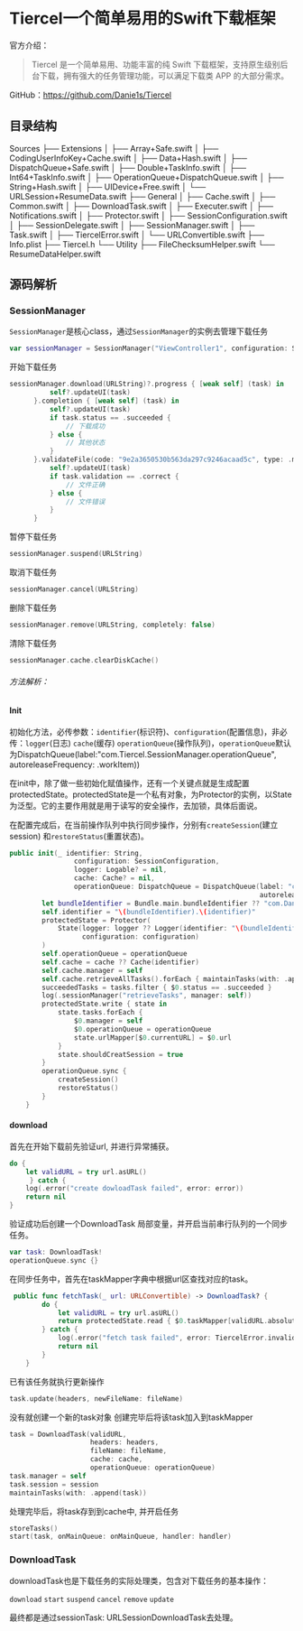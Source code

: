 # Tiercel一个简单易用的Swift下载框架

官方介绍：

> Tiercel 是一个简单易用、功能丰富的纯 Swift 下载框架，支持原生级别后台下载，拥有强大的任务管理功能，可以满足下载类 APP 的大部分需求。

GitHub：https://github.com/Danie1s/Tiercel

## 目录结构

Sources
├── Extensions
│   ├── Array+Safe.swift
│   ├── CodingUserInfoKey+Cache.swift
│   ├── Data+Hash.swift
│   ├── DispatchQueue+Safe.swift
│   ├── Double+TaskInfo.swift
│   ├── Int64+TaskInfo.swift
│   ├── OperationQueue+DispatchQueue.swift
│   ├── String+Hash.swift
│   ├── UIDevice+Free.swift
│   └── URLSession+ResumeData.swift
├── General
│   ├── Cache.swift
│   ├── Common.swift
│   ├── DownloadTask.swift
│   ├── Executer.swift
│   ├── Notifications.swift
│   ├── Protector.swift
│   ├── SessionConfiguration.swift
│   ├── SessionDelegate.swift
│   ├── SessionManager.swift
│   ├── Task.swift
│   ├── TiercelError.swift
│   └── URLConvertible.swift
├── Info.plist
├── Tiercel.h
└── Utility
    ├── FileChecksumHelper.swift
    └── ResumeDataHelper.swift

## 源码解析

### SessionManager

`SessionManager`是核心class，通过`SessionManager`的实例去管理下载任务

```swift
var sessionManager = SessionManager("ViewController1", configuration: SessionConfiguration())
```

开始下载任务

```swift
sessionManager.download(URLString)?.progress { [weak self] (task) in
          self?.updateUI(task)
      }.completion { [weak self] (task) in
          self?.updateUI(task)
          if task.status == .succeeded {
              // 下载成功
          } else {
              // 其他状态
          }
      }.validateFile(code: "9e2a3650530b563da297c9246acaad5c", type: .md5) { [weak self] (task) in
          self?.updateUI(task)
          if task.validation == .correct {
              // 文件正确
          } else {
              // 文件错误
          }
      }
```

暂停下载任务

```swift
sessionManager.suspend(URLString)
```

取消下载任务

```swift
sessionManager.cancel(URLString)
```

删除下载任务

```swift
sessionManager.remove(URLString, completely: false)
```

清除下载任务

```swift
sessionManager.cache.clearDiskCache()
```

###### 方法解析：

#### Init

初始化方法，必传参数：`identifier`(标识符)、`configuration`(配置信息)，非必传：`logger`(日志) `cache`(缓存) `operationQueue`(操作队列)，`operationQueue`默认为DispatchQueue(label:"com.Tiercel.SessionManager.operationQueue", autoreleaseFrequency: .workItem)) 

在init中，除了做一些初始化赋值操作，还有一个关键点就是生成配置protectedState。protectedState是一个私有对象，为Protector的实例，以State为泛型。它的主要作用就是用于读写的安全操作，去加锁，具体后面说。

在配置完成后，在当前操作队列中执行同步操作，分别有`createSession`(建立session) 和`restoreStatus`(重置状态)。

```swift
public init(_ identifier: String,
                configuration: SessionConfiguration,
                logger: Logable? = nil,
                cache: Cache? = nil,
                operationQueue: DispatchQueue = DispatchQueue(label: "com.Tiercel.SessionManager.operationQueue",
                                                              autoreleaseFrequency: .workItem)) {
        let bundleIdentifier = Bundle.main.bundleIdentifier ?? "com.Daniels.Tiercel"
        self.identifier = "\(bundleIdentifier).\(identifier)"
        protectedState = Protector(
            State(logger: logger ?? Logger(identifier: "\(bundleIdentifier).\(identifier)", option: .default),
                  configuration: configuration)
        )
        self.operationQueue = operationQueue
        self.cache = cache ?? Cache(identifier)
        self.cache.manager = self
        self.cache.retrieveAllTasks().forEach { maintainTasks(with: .append($0)) }
        succeededTasks = tasks.filter { $0.status == .succeeded }
        log(.sessionManager("retrieveTasks", manager: self))
        protectedState.write { state in
            state.tasks.forEach {
                $0.manager = self
                $0.operationQueue = operationQueue
                state.urlMapper[$0.currentURL] = $0.url
            }
            state.shouldCreatSession = true
        }
        operationQueue.sync {
            createSession()
            restoreStatus()
        }
    }
```

#### download

首先在开始下载前先验证url, 并进行异常捕获。

```swift
do {
    let validURL = try url.asURL()
     } catch {
    log(.error("create dowloadTask failed", error: error))
    return nil
}
```

验证成功后创建一个DownloadTask 局部变量，并开启当前串行队列的一个同步任务。

```swift
var task: DownloadTask!
operationQueue.sync {}
```

在同步任务中，首先在taskMapper字典中根据url区查找对应的task。

```swift
 public func fetchTask(_ url: URLConvertible) -> DownloadTask? {
        do {
            let validURL = try url.asURL()
            return protectedState.read { $0.taskMapper[validURL.absoluteString] }
        } catch {
            log(.error("fetch task failed", error: TiercelError.invalidURL(url: url)))
            return nil
        }
    }
```

已有该任务就执行更新操作

```swift
task.update(headers, newFileName: fileName)
```
没有就创建一个新的task对象
创建完毕后将该task加入到taskMapper

```swift
task = DownloadTask(validURL,
                    headers: headers,
                    fileName: fileName,
                    cache: cache,
                    operationQueue: operationQueue)
task.manager = self
task.session = session
maintainTasks(with: .append(task))
```

处理完毕后，将task存到到cache中, 并开启任务

```swift
storeTasks()
start(task, onMainQueue: onMainQueue, handler: handler)
```

### DownloadTask

downloadTask也是下载任务的实际处理类，包含对下载任务的基本操作：

`download` `start` `suspend` `cancel` `remove` `update`

最终都是通过sessionTask: URLSessionDownloadTask去处理。 